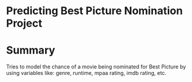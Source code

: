 # Predicting Best Picture Nomination Project

# Summary
Tries to model the chance of a movie being nominated for Best Picture by using variables like: genre, runtime, mpaa rating, imdb rating, etc.  

